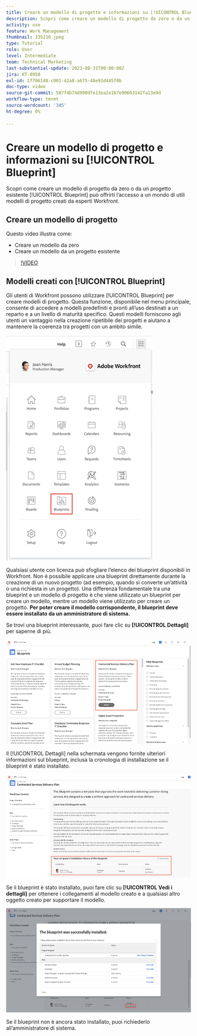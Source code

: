 ```yaml
---
title: Creare un modello di progetto e informazioni su [!UICONTROL Blueprint]
description: Scopri come creare un modello di progetto da zero o da un progetto esistente [!UICONTROL Blueprint] può offrirti l’accesso a un mondo di utili modelli di progetto creati da esperti Workfront.
activity: use
feature: Work Management
thumbnail: 335210.jpeg
type: Tutorial
role: User
level: Intermediate
team: Technical Marketing
last-substantial-update: 2023-08-31T00:00:00Z
jira: KT-8950
exl-id: 1f706148-c001-42a8-a675-48e91d445f0b
doc-type: video
source-git-commit: 507f4b74d990dfe13ea2e167e90663142fa13e9d
workflow-type: tm+mt
source-wordcount: '345'
ht-degree: 0%

---
```


# Creare un modello di progetto e informazioni su [!UICONTROL Blueprint]

Scopri come creare un modello di progetto da zero o da un progetto esistente [!UICONTROL Blueprint] può offrirti l’accesso a un mondo di utili modelli di progetto creati da esperti Workfront.

## Creare un modello di progetto

Questo video illustra come:

* Creare un modello da zero
* Creare un modello da un progetto esistente

>[!VIDEO](https://video.tv.adobe.com/v/335210/?quality=12&learn=on)

## Modelli creati con [!UICONTROL Blueprint]

Gli utenti di Workfront possono utilizzare [!UICONTROL Blueprint] per creare modelli di progetto. Questa funzione, disponibile nel menu principale, consente di accedere a modelli predefiniti e pronti all’uso destinati a un reparto e a un livello di maturità specifico. Questi modelli forniscono agli utenti un vantaggio nella creazione ripetibile dei progetti e aiutano a mantenere la coerenza tra progetti con un ambito simile.

![Blueprint nel menu principale](assets/pt-blueprints-01.png)

Qualsiasi utente con licenza può sfogliare l’elenco dei blueprint disponibili in Workfront. Non è possibile applicare una blueprint direttamente durante la creazione di un nuovo progetto (ad esempio, quando si converte un’attività o una richiesta in un progetto). Una differenza fondamentale tra una blueprint e un modello di progetto è che viene utilizzato un blueprint per creare un modello, mentre un modello viene utilizzato per creare un progetto. **Per poter creare il modello corrispondente, il blueprint deve essere installato da un amministratore di sistema.**

Se trovi una blueprint interessante, puoi fare clic su **[!UICONTROL Dettagli]** per saperne di più.

![Elenco dei blueprint](assets/pt-blueprints-02.png)

Il [!UICONTROL Dettagli] nella schermata vengono fornite ulteriori informazioni sul blueprint, inclusa la cronologia di installazione se il blueprint è stato installato.

![Dettagli sull’utilizzo di una blueprint](assets/pt-blueprints-03.png)

Se il blueprint è stato installato, puoi fare clic su **[!UICONTROL Vedi i dettagli]** per ottenere i collegamenti al modello creato e a qualsiasi altro oggetto creato per supportare il modello.

![Dettagli sull’installazione di una blueprint](assets/pt-blueprints-04.png)

Se il blueprint non è ancora stato installato, puoi richiederlo all’amministratore di sistema.
